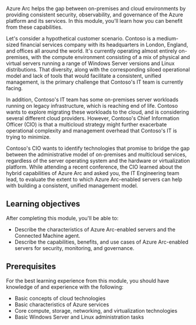 Azure Arc helps the gap between on-premises and cloud environments by providing consistent security, observability, and governance of the Azure platform and its services. In this module, you'll learn how you can benefit from these capabilities. 

Let's consider a hypothetical customer scenario. Contoso is a medium-sized financial services company with its headquarters in London, England, and offices all around the world. It's currently operating almost entirely on-premises, with the compute environment consisting of a mix of physical and virtual servers running a range of Windows Server versions and Linux distributions. That diversity, along with the corresponding siloed operational model and lack of tools that would facilitate a consistent, unified management, is the primary challenge that Contoso's IT team is currently facing.

In addition, Contoso's IT team has some on-premises server workloads running on legacy infrastructure, which is reaching end of life. Contoso wants to explore migrating these workloads to the cloud, and is considering several different cloud providers. However, Contoso's Chief Information Officer (CIO) is that a multicloud strategy might further exacerbate operational complexity and management overhead that Contoso's IT is trying to minimize.

Contoso's CIO wants to identify technologies that promise to bridge the gap between the administrative model of on-premises and multicloud services, regardless of the server operating system and the hardware or virtualization platform. While attending a recent conference, the CIO learned about the hybrid capabilities of Azure Arc and asked you, the IT Engineering team lead, to evaluate the extent to which Azure Arc-enabled servers can help with building a consistent, unified management model.

## Learning objectives

After completing this module, you'll be able to:

- Describe the characteristics of Azure Arc-enabled servers and the Connected Machine agent.
- Describe the capabilities, benefits, and use cases of Azure Arc-enabled servers for security, monitoring, and governance.

## Prerequisites

For the best learning experience from this module, you should have knowledge of and experience with the following:

- Basic concepts of cloud technologies
- Basic characteristics of Azure services
- Core compute, storage, networking, and virtualization technologies
- Basic Windows Server and Linux administration tasks
